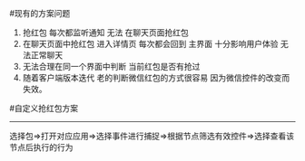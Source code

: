 #现有的方案问题

 1. 抢红包 每次都监听通知 无法 在聊天页面抢红包
 2. 在聊天页面中抢红包 进入详情页 每次都会回到 主界面 十分影响用户体验 无法正常聊天
 3. 无法合理在同一个界面中判断 当前红包是否有抢过
 4. 随着客户端版本迭代 老的判断微信红包的方式很容易 因为微信控件的改变而失效。

#自定义抢红包方案

---
选择包=>打开对应应用=>选择事件进行捕捉=>根据节点筛选有效控件=>选择查看该节点后执行的行为
